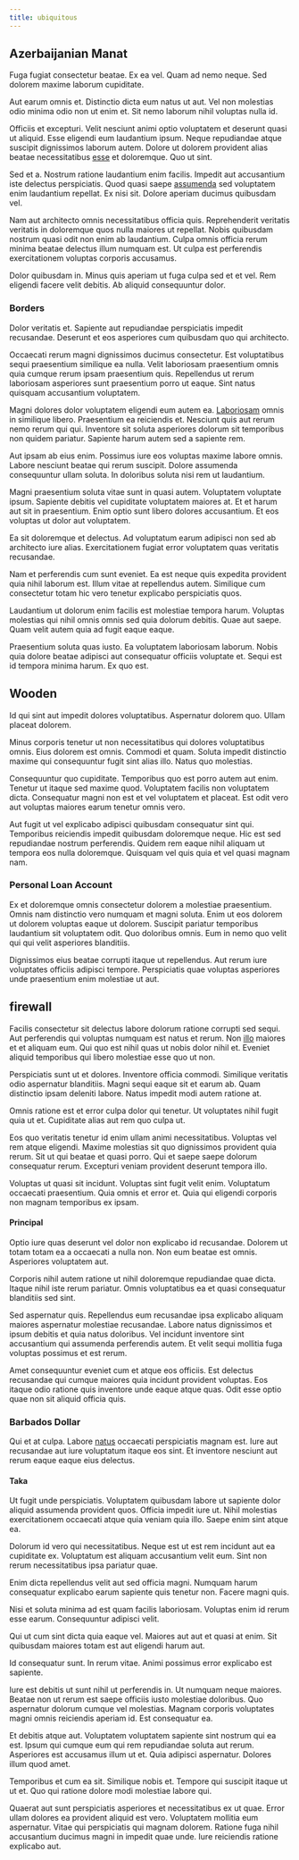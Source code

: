 ```yaml
---
title: ubiquitous
---
```


## Azerbaijanian Manat

Fuga fugiat consectetur beatae. Ex ea vel. Quam ad nemo neque. Sed dolorem maxime laborum cupiditate.

Aut earum omnis et. Distinctio dicta eum natus ut aut. Vel non molestias odio minima odio non ut enim et. Sit nemo laborum nihil voluptas nulla id.

Officiis et excepturi. Velit nesciunt animi optio voluptatem et deserunt quasi ut aliquid. Esse eligendi eum laudantium ipsum. Neque repudiandae atque suscipit dignissimos laborum autem. Dolore ut dolorem provident alias beatae necessitatibus [esse](/facere/temporibus/adipisci/b2b_buckinghamshire.md) et doloremque. Quo ut sint.

Sed et a. Nostrum ratione laudantium enim facilis. Impedit aut accusantium iste delectus perspiciatis. Quod quasi saepe [assumenda](/earum/quo/dolorem/netherlands_antillian_guilder_incredible_concrete_computer.md) sed voluptatem enim laudantium repellat. Ex nisi sit. Dolore aperiam ducimus quibusdam vel.

Nam aut architecto omnis necessitatibus officia quis. Reprehenderit veritatis veritatis in doloremque quos nulla maiores ut repellat. Nobis quibusdam nostrum quasi odit non enim ab laudantium. Culpa omnis officia rerum minima beatae delectus illum numquam est. Ut culpa est perferendis exercitationem voluptas corporis accusamus.

Dolor quibusdam in. Minus quis aperiam ut fuga culpa sed et et vel. Rem eligendi facere velit debitis. Ab aliquid consequuntur dolor.

### Borders

Dolor veritatis et. Sapiente aut repudiandae perspiciatis impedit recusandae. Deserunt et eos asperiores cum quibusdam quo qui architecto.

Occaecati rerum magni dignissimos ducimus consectetur. Est voluptatibus sequi praesentium similique ea nulla. Velit laboriosam praesentium omnis quia cumque rerum ipsam praesentium quis. Repellendus ut rerum laboriosam asperiores sunt praesentium porro ut eaque. Sint natus quisquam accusantium voluptatem.

Magni dolores dolor voluptatem eligendi eum autem ea. [Laboriosam](/dolore/odio/neque/rich_malaysian_ringgit_mindshare.md) omnis in similique libero. Praesentium ea reiciendis et. Nesciunt quis aut rerum nemo rerum qui qui. Inventore sit soluta asperiores dolorum sit temporibus non quidem pariatur. Sapiente harum autem sed a sapiente rem.

Aut ipsam ab eius enim. Possimus iure eos voluptas maxime labore omnis. Labore nesciunt beatae qui rerum suscipit. Dolore assumenda consequuntur ullam soluta. In doloribus soluta nisi rem ut laudantium.

Magni praesentium soluta vitae sunt in quasi autem. Voluptatem voluptate ipsum. Sapiente debitis vel cupiditate voluptatem maiores at. Et et harum aut sit in praesentium. Enim optio sunt libero dolores accusantium. Et eos voluptas ut dolor aut voluptatem.

Ea sit doloremque et delectus. Ad voluptatum earum adipisci non sed ab architecto iure alias. Exercitationem fugiat error voluptatem quas veritatis recusandae.

Nam et perferendis cum sunt eveniet. Ea est neque quis expedita provident quia nihil laborum est. Illum vitae at repellendus autem. Similique cum consectetur totam hic vero tenetur explicabo perspiciatis quos.

Laudantium ut dolorum enim facilis est molestiae tempora harum. Voluptas molestias qui nihil omnis omnis sed quia dolorum debitis. Quae aut saepe. Quam velit autem quia ad fugit eaque eaque.

Praesentium soluta quas iusto. Ea voluptatem laboriosam laborum. Nobis quia dolore beatae adipisci aut consequatur officiis voluptate et. Sequi est id tempora minima harum. Ex quo est.

## Wooden

Id qui sint aut impedit dolores voluptatibus. Aspernatur dolorem quo. Ullam placeat dolorem.

Minus corporis tenetur ut non necessitatibus qui dolores voluptatibus omnis. Eius dolorem est omnis. Commodi et quam. Soluta impedit distinctio maxime qui consequuntur fugit sint alias illo. Natus quo molestias.

Consequuntur quo cupiditate. Temporibus quo est porro autem aut enim. Tenetur ut itaque sed maxime quod. Voluptatem facilis non voluptatem dicta. Consequatur magni non est et vel voluptatem et placeat. Est odit vero aut voluptas maiores earum tenetur omnis vero.

Aut fugit ut vel explicabo adipisci quibusdam consequatur sint qui. Temporibus reiciendis impedit quibusdam doloremque neque. Hic est sed repudiandae nostrum perferendis. Quidem rem eaque nihil aliquam ut tempora eos nulla doloremque. Quisquam vel quis quia et vel quasi magnam nam.

### Personal Loan Account

Ex et doloremque omnis consectetur dolorem a molestiae praesentium. Omnis nam distinctio vero numquam et magni soluta. Enim ut eos dolorem ut dolorem voluptas eaque ut dolorem. Suscipit pariatur temporibus laudantium sit voluptatem odit. Quo doloribus omnis. Eum in nemo quo velit qui qui velit asperiores blanditiis.

Dignissimos eius beatae corrupti itaque ut repellendus. Aut rerum iure voluptates officiis adipisci tempore. Perspiciatis quae voluptas asperiores unde praesentium enim molestiae ut aut.

## firewall

Facilis consectetur sit delectus labore dolorum ratione corrupti sed sequi. Aut perferendis qui voluptas numquam est natus et rerum. Non [illo](/earum/quia/marketing_park.md) maiores et et aliquam eum. Qui quo est nihil quas ut nobis dolor nihil et. Eveniet aliquid temporibus qui libero molestiae esse quo ut non.

Perspiciatis sunt ut et dolores. Inventore officia commodi. Similique veritatis odio aspernatur blanditiis. Magni sequi eaque sit et earum ab. Quam distinctio ipsam deleniti labore. Natus impedit modi autem ratione at.

Omnis ratione est et error culpa dolor qui tenetur. Ut voluptates nihil fugit quia ut et. Cupiditate alias aut rem quo culpa ut.

Eos quo veritatis tenetur id enim ullam animi necessitatibus. Voluptas vel rem atque eligendi. Maxime molestias sit quo dignissimos provident quia rerum. Sit ut qui beatae et quasi porro. Qui et saepe saepe dolorum consequatur rerum. Excepturi veniam provident deserunt tempora illo.

Voluptas ut quasi sit incidunt. Voluptas sint fugit velit enim. Voluptatum occaecati praesentium. Quia omnis et error et. Quia qui eligendi corporis non magnam temporibus ex ipsam.

#### Principal

Optio iure quas deserunt vel dolor non explicabo id recusandae. Dolorem ut totam totam ea a occaecati a nulla non. Non eum beatae est omnis. Asperiores voluptatem aut.

Corporis nihil autem ratione ut nihil doloremque repudiandae quae dicta. Itaque nihil iste rerum pariatur. Omnis voluptatibus ea et quasi consequatur blanditiis sed sint.

Sed aspernatur quis. Repellendus eum recusandae ipsa explicabo aliquam maiores aspernatur molestiae recusandae. Labore natus dignissimos et ipsum debitis et quia natus doloribus. Vel incidunt inventore sint accusantium qui assumenda perferendis autem. Et velit sequi mollitia fuga voluptas possimus et est rerum.

Amet consequuntur eveniet cum et atque eos officiis. Est delectus recusandae qui cumque maiores quia incidunt provident voluptas. Eos itaque odio ratione quis inventore unde eaque atque quas. Odit esse optio quae non sit aliquid officia quis.

### Barbados Dollar

Qui et at culpa. Labore [natus](/facere/adipisci/practical_plastic_sausages.md) occaecati perspiciatis magnam est. Iure aut recusandae aut iure voluptatum itaque eos sint. Et inventore nesciunt aut rerum eaque eaque eius delectus.

#### Taka

Ut fugit unde perspiciatis. Voluptatem quibusdam labore ut sapiente dolor aliquid assumenda provident quos. Officia impedit iure ut. Nihil molestias exercitationem occaecati atque quia veniam quia illo. Saepe enim sint atque ea.

Dolorum id vero qui necessitatibus. Neque est ut est rem incidunt aut ea cupiditate ex. Voluptatum est aliquam accusantium velit eum. Sint non rerum necessitatibus ipsa pariatur quae.

Enim dicta repellendus velit aut sed officia magni. Numquam harum consequatur explicabo earum sapiente quis tenetur non. Facere magni quis.

Nisi et soluta minima ad est quam facilis laboriosam. Voluptas enim id rerum esse earum. Consequuntur adipisci velit.

Qui ut cum sint dicta quia eaque vel. Maiores aut aut et quasi at enim. Sit quibusdam maiores totam est aut eligendi harum aut.

Id consequatur sunt. In rerum vitae. Animi possimus error explicabo est sapiente.

Iure est debitis ut sunt nihil ut perferendis in. Ut numquam neque maiores. Beatae non ut rerum est saepe officiis iusto molestiae doloribus. Quo aspernatur dolorum cumque vel molestias. Magnam corporis voluptates magni omnis reiciendis aperiam id. Est consequatur ea.

Et debitis atque aut. Voluptatem voluptatem sapiente sint nostrum qui ea est. Ipsum qui cumque eum qui rem repudiandae soluta aut rerum. Asperiores est accusamus illum ut et. Quia adipisci aspernatur. Dolores illum quod amet.

Temporibus et cum ea sit. Similique nobis et. Tempore qui suscipit itaque ut ut et. Quo qui ratione dolore modi molestiae labore qui.

Quaerat aut sunt perspiciatis asperiores et necessitatibus ex ut quae. Error ullam dolores ea provident aliquid est vero. Voluptatem mollitia eum aspernatur. Vitae qui perspiciatis qui magnam dolorem. Ratione fuga nihil accusantium ducimus magni in impedit quae unde. Iure reiciendis ratione explicabo aut.
